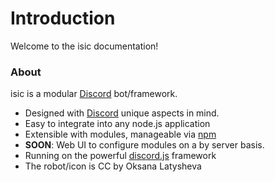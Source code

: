 # Introduction

Welcome to the isic documentation!

### About

isic is a modular [Discord](https://discordapp.com) bot/framework.

* Designed with [Discord](https://discordapp.com) <i class="fa fa-heart"></i> unique aspects in mind.
* Easy to integrate into any node.js application
* Extensible with modules, manageable via [npm](https://www.npmjs.com/)
* **SOON**: Web UI to configure modules on a by server basis.
* Running on the powerful [discord.js](https://discord.js.org) framework
* The robot/icon is CC by Oksana Latysheva
